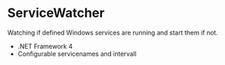 # ServiceWatcher
Watching if defined Windows services are running and start them if not.

- .NET Framework 4
- Configurable servicenames and intervall
